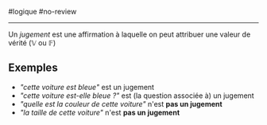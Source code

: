 #logique #no-review 

----
Un _jugement_ est une affirmation à laquelle on peut attribuer une valeur de vérité ($\mathbb{V}$ ou $\mathbb{F}$)

## Exemples
- *"cette voiture est bleue"* est un jugement
- *"cette voiture est-elle bleue ?"* est (la question associée à) un jugement
- *"quelle est la couleur de cette voiture"* n'est **pas un jugement**
- *"la taille de cette voiture"* n'est **pas un jugement**
